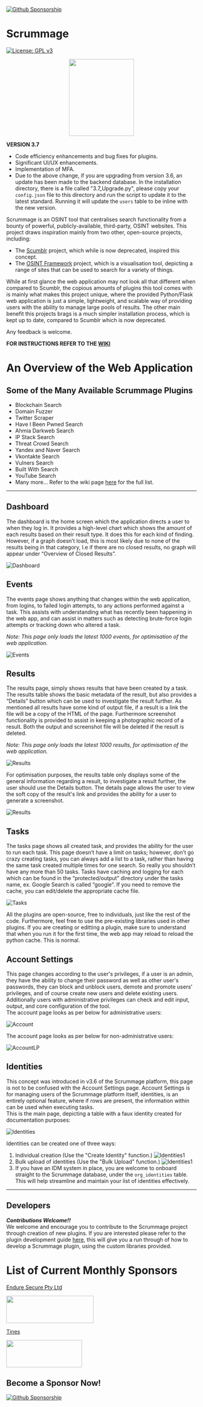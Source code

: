 [![Github Sponsorship](/installation/images_dark_theme/github_sponsor_btn.svg)](https://github.com/sponsors/matamorphosis)

# Scrummage  
[![License: GPL v3](https://img.shields.io/badge/License-GPLv3-blue.svg)](https://www.gnu.org/licenses/gpl-3.0)  

<p align="center">
  <img width="172" height="203" src="/app/static/images/main.png">
</p>

**VERSION 3.7**
- Code efficiency enhancements and bug fixes for plugins.
- Significant UI/UX enhancements.
- Implementation of MFA.
- Due to the above change, if you are upgrading from version 3.6, an update has been made to the backend database. In the installation directory, there is a file called "3.7_Upgrade.py", please copy your `config.json` file to this directory and run the script to update it to the latest standard. Running it will update the `users` table to be inline with the new version.
  
Scrummage is an OSINT tool that centralises search functionality from a bounty of powerful, publicly-available, third-party, OSINT websites. This project draws inspiration mainly from two other, open-source projects, including:  
- The [Scumblr](https://github.com/Netflix-Skunkworks/Scumblr) project, which while is now deprecated, inspired this concept.
- The [OSINT Framework](https://osintframework.com/) project, which is a visualisation tool, depicting a range of sites that can be used to search for a variety of things.

While at first glance the web application may not look all that different when compared to Scumblr, the copious amounts of plugins this tool comes with is mainly what makes this project unique, where the provided Python/Flask web application is just a simple, lightweight, and scalable way of providing users with the ability to manage large pools of results. The other main benefit this projects brags is a much simpler installation process, which is kept up to date, compared to Scumblr which is now deprecated. 

Any feedback is welcome.

**FOR INSTRUCTIONS REFER TO THE [WIKI](https://github.com/matamorphosis/Scrummage/wiki)**

# An Overview of the Web Application

## Some of the Many Available Scrummage Plugins  
* Blockchain Search
* Domain Fuzzer
* Twitter Scraper
* Have I Been Pwned Search
* Ahmia Darkweb Search
* IP Stack Search
* Threat Crowd Search
* Yandex and Naver Search
* Vkontakte Search
* Vulners Search
* Built With Search
* YouTube Search
* Many more... Refer to the wiki page [here](https://github.com/matamorphosis/Scrummage/wiki/The-Long-List-of-Tasks) for the full list.

---

## Dashboard
The dashboard is the home screen which the application directs a user to when they log in. It provides a high-level chart which shows the amount of each results based on their result type. It does this for each kind of finding. However, if a graph doesn’t load, this is most likely due to none of the results being in that category, I.e if there are no closed results, no graph will appear under “Overview of Closed Results”.  

![Dashboard](/installation/images_dark_theme/Dashboard.png)


## Events
The events page shows anything that changes within the web application, from logins, to failed login attempts, to any actions performed against a task. This assists with understanding what has recently been happening in the web app, and can assist in matters such as detecting brute-force login attempts or tracking down who altered a task.  
  
*Note: This page only loads the latest 1000 events, for optimisation of the web application.*  

![Events](/installation/images_dark_theme/Events.png)


## Results
The results page, simply shows results that have been created by a task. The results table shows the basic metadata of the result, but also provides a “Details” button which can be used to investigate the result further. As mentioned all results have some kind of output file, if a result is a link the file will be a copy of the HTML of the page. Furthermore screenshot functionality is provided to assist in keeping a photographic record of a result. Both the output and screenshot file will be deleted if the result is deleted.  
  
*Note: This page only loads the latest 1000 results, for optimisation of the web application.*  

![Results](/installation/images_dark_theme/Results.png)

For optimisation purposes, the results table only displays some of the general information regarding a result, to investigate a result further, the user should use the Details button. The details page allows the user to view the soft copy of the result's link and provides the ability for a user to generate a screenshot.  
  
![Results](/installation/images_dark_theme/Result_Details1.png)

## Tasks  
The tasks page shows all created task, and provides the ability for the user to run each task.
This page doesn’t have a limit on tasks; however, don’t go crazy creating tasks, you can always add a list to a task, rather than having the same task created multiple times for one search. So really you shouldn’t have any more than 50 tasks.
Tasks have caching and logging for each which can be found in the “protected/output” directory under the tasks name, ex. Google Search is called “google”. If you need to remove the cache, you can edit/delete the appropriate cache file.
  
![Tasks](/installation/images_dark_theme/Tasks.png)

All the plugins are open-source, free to individuals, just like the rest of the code. Furthermore, feel free to use the pre-existing libraries used in other plugins. If you are creating or editting a plugin, make sure to understand that when you run it for the first time, the web app may reload to reload the python cache. This is normal.

## Account Settings
This page changes according to the user's privileges, if a user is an admin, they have the ability to change their password as well as other user's passwords, they can block and unblock users, demote and promote users' privileges, and of course create new users and delete existing users.  
Additionally users with administrative privileges can check and edit input, output, and core configuration of the tool.  
The account page looks as per below for administrative users:  

![Account](/installation/images_dark_theme/Account.png)

The account page looks as per below for non-administrative users:

![AccountLP](/installation/images_dark_theme/Account_Low_Priv.png)

## Identities
This concept was introduced in v3.6 of the Scrummage platform, this page is not to be confused with the Account Settings page. Account Settings is for managing users of the Scrummage platform itself, identities, is an entirely optional feature, where if rows are present, the information within can be used when executing tasks.  
This is the main page, depicting a table with a faux identity created for documentation purposes:  

![Identities](/installation/images_dark_theme/Identities.png)

Identities can be created one of three ways:

1. Individual creation (Use the "Create Identity" function.)
![Identities1](/installation/images_dark_theme/Identities_New.png)
2. Bulk upload of identities (Use the "Bulk Upload" function.)
![Identities1](/installation/images_dark_theme/Identities_Upload.png)
3. If you have an IDM system in place, you are welcome to onboard straight to the Scrummage database, under the `org_identities` table. This will help streamline and maintain your list of identities effectively.

****

## Developers
***Contributions Welcome!!***  
We welcome and encourage you to contribute to the Scrummage project through creation of new plugins. If you are interested please refer to the plugin development guide [here](https://github.com/matamorphosis/Scrummage/wiki/Plugin-Development-Guide), this will give you a run through of how to develop a Scrummage plugin, using the custom libraries provided.

# List of Current Monthly Sponsors
[Endure Secure Pty Ltd](https://endsec.com.au/)
<p align="left">
  <img width="231" height="72" src="./installation/images_dark_theme/Sponsor_Endure_Secure.png">
</p>

[Tines](https://www.tines.com/?utm_source=oss&utm_medium=sponsorship&utm_campaign=matamorphosis)
<p align="left">
  <img width="200" height="72" src="./installation/images_dark_theme/Tines-Sponsorship-Badge-Purple.png">
</p>

## Become a Sponsor Now!
[![Github Sponsorship](/installation/images_dark_theme/github_sponsor_btn.svg)](https://github.com/sponsors/matamorphosis)